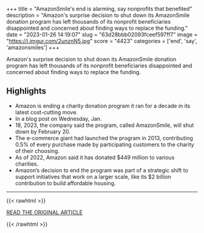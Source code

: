 +++
title = "AmazonSmile's end is alarming, say nonprofits that benefited"
description = "Amazon's surprise decision to shut down its AmazonSmile donation program has left thousands of its nonprofit beneficiaries disappointed and concerned about finding ways to replace the funding."
date = "2023-01-26 14:19:07"
slug = "63d28bbb02093fceef597ff7"
image = "https://i.imgur.com/2unznN5.jpg"
score = "4423"
categories = ['end', 'say', 'amazonsmiles']
+++

Amazon's surprise decision to shut down its AmazonSmile donation program has left thousands of its nonprofit beneficiaries disappointed and concerned about finding ways to replace the funding.

## Highlights

- Amazon is ending a charity donation program it ran for a decade in its latest cost-cutting move.
- In a blog post on Wednesday, Jan.
- 18, 2023, the company said the program, called AmazonSmile, will shut down by February 20.
- The e-commerce giant had launched the program in 2013, contributing 0.5% of every purchase made by participating customers to the charity of their choosing.
- As of 2022, Amazon said it has donated $449 million to various charities.
- Amazon’s decision to end the program was part of a strategic shift to support initiatives that work on a larger scale, like its $2 billion contribution to build affordable housing.

---

{{< rawhtml >}}
  <p class="article-category">
    <a target="_blank" href="https://apnews.com/article/amazon-smile-end-nonprofits-0c0cb5a4526adf87d7c16ce908325d46">READ THE ORIGINAL ARTICLE</a>
  </p>
{{< /rawhtml >}}
